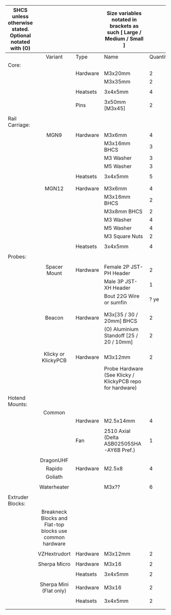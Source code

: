 | SHCS unless otherwise stated. Optional notated with (O) |                                                          |          | Size variables notated in brackets as such [ Large / Medium / Small ] |          |
|---------------------------------------------------------|:--------------------------------------------------------:|----------|-----------------------------------------------------------------------|----------|
|                                                         |                          Variant                         |   Type   |                                  Name                                 | Quantity |
| Core:                                                   |                                                          |          |                                                                       |          |
|                                                         |                                                          | Hardware |                                M3x20mm                                | 2        |
|                                                         |                                                          |          |                                M3x35mm                                | 2        |
|                                                         |                                                          |          |                                                                       |          |
|                                                         |                                                          | Heatsets |                                3x4x5mm                                | 4        |
|                                                         |                                                          |          |                                                                       |          |
|                                                         |                                                          |   Pins   |                             3x50mm [M3x45]                            | 2        |
|                                                         |                                                          |          |                                                                       |          |
| Rail Carriage:                                          |                                                          |          |                                                                       |          |
|                                                         |                                                          |          |                                                                       |          |
|                                                         |                           MGN9                           | Hardware |                                 M3x6mm                                | 4        |
|                                                         |                                                          |          |                              M3x16mm BHCS                             | 3        |
|                                                         |                                                          |          |                               M3 Washer                               | 3        |
|                                                         |                                                          |          |                               M5 Washer                               | 3        |
|                                                         |                                                          |          |                                                                       |          |
|                                                         |                                                          | Heatsets |                                3x4x5mm                                | 5        |
|                                                         |                                                          |          |                                                                       |          |
|                                                         |                                                          |          |                                                                       |          |
|                                                         |                           MGN12                          | Hardware |                                 M3x6mm                                | 4        |
|                                                         |                                                          |          |                              M3x16mm BHCS                             | 2        |
|                                                         |                                                          |          |                              M3x8mm BHCS                              | 2        |
|                                                         |                                                          |          |                               M3 Washer                               | 4        |
|                                                         |                                                          |          |                               M5 Washer                               | 4        |
|                                                         |                                                          |          |                             M3 Square Nuts                            | 2        |
|                                                         |                                                          |          |                                                                       |          |
|                                                         |                                                          | Heatsets |                                3x4x5mm                                | 4        |
|                                                         |                                                          |          |                                                                       |          |
| Probes:                                                 |                                                          |          |                                                                       |          |
|                                                         |                                                          |          |                                                                       |          |
|                                                         |                       Spacer Mount                       | Hardware |                        Female 2P JST-PH Header                        | 2        |
|                                                         |                                                          |          |                         Male 3P JST-XH Header                         | 1        |
|                                                         |                                                          |          |                        Bout 22G Wire or sumfin                        | ? ye     |
|                                                         |                                                          |          |                                                                       |          |
|                                                         |                                                          |          |                                                                       |          |
|                                                         |                          Beacon                          | Hardware |                        M3x[35 / 30 / 20mm] BHCS                       | 2        |
|                                                         |                                                          |          |                (O) Aluminium Standoff [25 / 20 / 10mm]                | 2        |
|                                                         |                                                          |          |                                                                       |          |
|                                                         |                                                          |          |                                                                       |          |
|                                                         |                    Klicky or KlickyPCB                   | Hardware |                                M3x12mm                                | 2        |
|                                                         |                                                          |          |       Probe Hardware (See Klicky / KlickyPCB repo for hardware)       |          |
|                                                         |                                                          |          |                                                                       |          |
| Hotend Mounts:                                          |                                                          |          |                                                                       |          |
|                                                         |                          Common                          |          |                                                                       |          |
|                                                         |                                                          | Hardware |                               M2.5x14mm                               | 4        |
|                                                         |                                                          |          |                                                                       |          |
|                                                         |                                                          |    Fan   |               2510 Axial (Delta ASB02505SHA-AY6B Pref.)               | 1        |
|                                                         |                                                          |          |                                                                       |          |
|                                                         |                         DragonUHF                        |          |                                                                       |          |
|                                                         |                          Rapido                          | Hardware |                                 M2.5x8                                | 4        |
|                                                         |                          Goliath                         |          |                                                                       |          |
|                                                         |                                                          |          |                                                                       |          |
|                                                         |                        Waterheater                       |          |                                 M3x??                                 | 6        |
|                                                         |                                                          |          |                                                                       |          |
| Extruder Blocks:                                        |                                                          |          |                                                                       |          |
|                                                         | Breakneck Blocks and Flat-top blocks use common hardware |          |                                                                       |          |
|                                                         |                                                          |          |                                                                       |          |
|                                                         |                       VZHextrudort                       | Hardware |                                M3x12mm                                | 2        |
|                                                         |                                                          |          |                                                                       |          |
|                                                         |                       Sherpa Micro                       | Hardware |                                 M3x16                                 | 2        |
|                                                         |                                                          |          |                                                                       |          |
|                                                         |                                                          | Heatsets |                                3x4x5mm                                | 2        |
|                                                         |                                                          |          |                                                                       |          |
|                                                         |                  Sherpa Mini (Flat only)                 | Hardware |                                 M3x16                                 | 2        |
|                                                         |                                                          |          |                                                                       |          |
|                                                         |                                                          | Heatsets |                                3x4x5mm                                | 2        |
|                                                         |                                                          |          |                                                                       |          |
|                                                         |                                                          |          |                                                                       |          |
